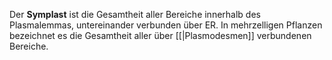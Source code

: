Der **Symplast** ist die Gesamtheit aller Bereiche innerhalb des Plasmalemmas, untereinander verbunden über ER. In mehrzelligen Pflanzen bezeichnet es die Gesamtheit aller über [[|Plasmodesmen]] verbundenen Bereiche.